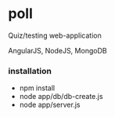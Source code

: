 # poll

Quiz/testing web-application

AngularJS, NodeJS, MongoDB

### installation

- npm install
- node app/db/db-create.js
- node app/server.js

